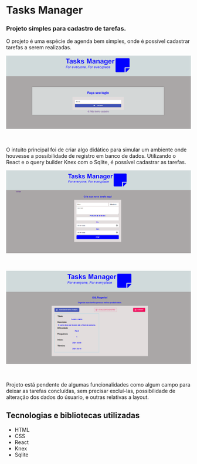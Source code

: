 # Tasks Manager


### Projeto simples para cadastro de tarefas.

O projeto é uma espécie de agenda bem simples, onde é possível cadastrar tarefas a serem realizadas.

![](/frontend/src/assets/picture.png)

&nbsp;
&nbsp;



O intuito principal foi de criar algo didático para simular um ambiente onde houvesse a possibilidade de 
registro em banco de dados. Utilizando o React e o query builder Knex com o Sqlite, é possível cadastrar 
as tarefas.

![](/frontend/src/assets/picture2.png)

&nbsp;
&nbsp;

![](/frontend/src/assets/picture3.png)

&nbsp;
&nbsp;


Projeto está pendente de algumas funcionalidades como algum campo para deixar as tarefas concluídas, sem precisar 
excluí-las, possibilidade de alteração dos dados do úsuario, e outras relativas a layout.



## Tecnologias e bibliotecas utilizadas

- HTML
- CSS
- React
- Knex
- Sqlite